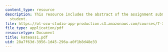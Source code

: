 ```yaml
---
content_type: resource
description: This resource includes the abstract of the assignment submitted by the
  student.
file: https://ol-ocw-studio-app-production.s3.amazonaws.com/courses/7-349-biological-computing-at-the-crossroads-of-engineering-and-science-spring-2005/28a7f63d39561d45296aa0f1b8d48e33_kateass1.pdf
file_type: application/pdf
resourcetype: Document
title: kateass1.pdf
uid: 28a7f63d-3956-1d45-296a-a0f1b8d48e33
---
```


